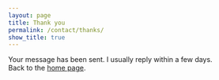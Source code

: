 ```yaml
---
layout: page
title: Thank you
permalink: /contact/thanks/
show_title: true
---
```


Your message has been sent. I usually reply within a few days.  
Back to the <a href="{{ '/' | relative_url }}">home page</a>.